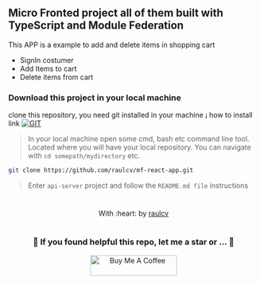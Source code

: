 ## Micro Fronted project all of them built with TypeScript and Module Federation

This APP is a example to add and delete items in shopping cart

* SignIn costumer
* Add Items to cart
* Delete items from cart

### Download this project in your local machine
clone this repository, you need git installed in your machine ¡ how to install link [![GIT](https://img.shields.io/badge/Git-0077B5?style=for-the-badge&logo=git&logoColor=red)](https://github.com/git-guides/install-git)

> In your local machine open some cmd, bash etc command line tool. Located where you will have your local repository. You can navigate with `cd somepath/mydirectory` etc.

```bash
git clone https://github.com/raulcv/mf-react-app.git
```
> Enter `api-server` project and follow the `README.md file` instructions 

#
<p align="center">
	With :heart: by <a href="https://www.raulcv.com" target="_blank">raulcv</a>
</p>

#
<h3 align="center">🤗 If you found helpful this repo, let me a star  or ... 🐣</h3>
<p align="center">
<a href="https://www.buymeacoffee.com/iraulcv" target="_blank"><img src="https://cdn.buymeacoffee.com/buttons/default-orange.png" alt="Buy Me A Coffee" height="41" width="174"></a>
</p>